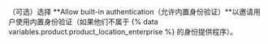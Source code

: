 （可选）选择 **Allow built-in authentication（允许内置身份验证）**以邀请用户使用内置身份验证（如果他们不属于 {% data variables.product.product_location_enterprise %} 的身份提供程序）。
